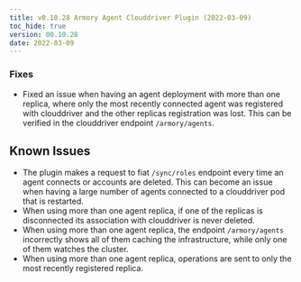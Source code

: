 ```yaml
---
title: v0.10.28 Armory Agent Clouddriver Plugin (2022-03-09)
toc_hide: true
version: 00.10.28
date: 2022-03-09
---
```


### Fixes

* Fixed an issue when having an agent deployment with more than one replica, where only the most recently connected agent was registered with clouddriver and the other replicas registration was lost. This can be verified in the clouddriver endpoint `/armory/agents`.

## Known Issues

* The plugin makes a request to fiat `/sync/roles` endpoint every time an agent connects or accounts are deleted. This can become an issue when having a large number of agents connected to a clouddriver pod that is restarted.
* When using more than one agent replica, if one of the replicas is disconnected its association with clouddriver is never deleted.
* When using more than one agent replica, the endpoint `/armory/agents` incorrectly shows all of them caching the infrastructure, while only one of them watches the cluster.
* When using more than one agent replica, operations are sent to only the most recently registered replica.
